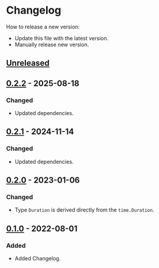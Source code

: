 # Changelog
How to release a new version:
- Update this file with the latest version.
- Manually release new version.

## [Unreleased]

## [0.2.2] - 2025-08-18
### Changed
- Updated dependencies.

## [0.2.1] - 2024-11-14
### Changed
- Updated dependencies.

## [0.2.0] - 2023-01-06
### Changed
- Type `Duration` is derived directly from the `time.Duration`.

## [0.1.0] - 2022-08-01
### Added
- Added Changelog.

[Unreleased]: https://github.com/strvcom/strv-backend-go-time/compare/v0.2.2...HEAD
[0.2.2]: https://github.com/strvcom/strv-backend-go-time/compare/v0.2.1...v0.2.2
[0.2.1]: https://github.com/strvcom/strv-backend-go-time/compare/v0.2.0...v0.2.1
[0.2.0]: https://github.com/strvcom/strv-backend-go-time/compare/v0.1.0...v0.2.0
[0.1.0]: https://github.com/strvcom/strv-backend-go-time/releases/tag/v0.1.0
